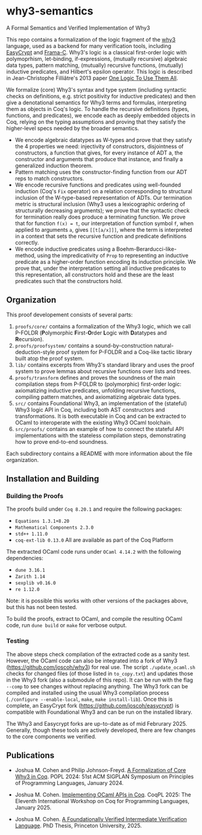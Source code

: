 # why3-semantics
A Formal Semantics and Verified Implementation of Why3

This repo contains a formalization of the logic fragment of the [why3](https://why3.lri.fr/) language, 
used as a backend for many verification tools, including [EasyCrypt](https://www.easycrypt.info/) and [Frama-C](https://frama-c.com/).
Why3's logic is a classical first-order logic with polymoprhism, let-binding, if-expressions,  (mutually recursive) algebraic data types, pattern matching, (mutually) recursive functions, (mutually) inductive predicates, and Hilbert's epsilon operator. This logic is described in Jean-Christophe Filliâtre's 2013 paper [One Logic To Use Them All](https://why3.lri.fr/download/cade2013.pdf).

We formalize (core) Why3's syntax and type system (including syntactic checks on definitions, e.g. strict positivity for inductive predicates) and then give a denotational semantics for Why3 terms and formulas, interpreting them as objects in Coq's logic.
To handle the recursive definitions (types, functions, and predicates), we encode each as deeply embedded objects in Coq, relying on the typing assumptions and proving that they satisfy the higher-level specs needed by the broader semantics.
- We encode algebraic datatypes as W-types and prove that they satisfy the 4 properties we need: injectivity of constructors, disjointness of constructors, a function that gives, for every instance of ADT a, the constructor and arguments that produce that instance, and finally a generalized induction theorem.
- Pattern matching uses the constructor-finding function from our ADT reps to match constructors.
- We encode recursive functions and predicates using well-founded induction (Coq's `Fix` operator) on a relation corresponding to structural inclusion of the W-type-based representation of ADTs. Our termination metric is structural inclusion (Why3 uses a lexicographic ordering of structurally decreasing arguments); we prove that the syntactic check for termination really does produce a terminating function. We prove that for function `f(x) = t`, our interpretation of function symbol `f`, when applied to arguments `a`, gives `[[t[a/x]]]`, where the term is interpreted in a context that sets the recursive function and predicate definitions correctly.
- We encode inductive predicates using a Boehm-Berarducci-like-method, using the impredicativity of `Prop` to representing an inductive predicate as a higher-order function encoding its induction principle. We prove that, under the interpretation setting all inductive predicates to this representation, all constructors hold and these are the least predicates such that the constructors hold.

## Organization

This proof developement consists of several parts:
1. `proofs/core/` contains a formalization of the Why3 logic, which we call P-FOLDR (**P**olymorphic **F**irst-**O**rder **L**ogic with **D**atatypes and **R**ecursion).
2. `proofs/proofsystem/` contains a sound-by-construction natural-deduction-style proof system for P-FOLDR and a Coq-like tactic library built atop the proof system.
3. `lib/` contains excerpts from Why3's standard library and uses the proof system to prove lemmas about recursive functions over lists and trees.
4. `proofs/transform` defines and proves the soundness of the main compilation steps from P-FOLDR to (polymorphic) first-order logic: axiomatizing inductive predicates, unfolding recursive functions, compiling pattern matches, and axiomatizing algebraic data types.
5. `src/` contains Foundational Why3, an implementation of the (stateful) Why3 logic API in Coq, including both AST constructors and transformations. It is both executable in Coq and can be extracted to OCaml to interoperate with the existing Why3 OCaml toolchain.
6. `src/proofs/` contains an example of how to connect the stateful API implementations with the stateless compilation steps, demonstrating how to prove end-to-end soundness.

Each subdirectory contains a README with more information about the file organization.

## Installation and Building

### Building the Proofs

The proofs build under `Coq 8.20.1` and require the following packages: 
- `Equations 1.3.1+8.20`
- `Mathematical Components 2.3.0`
- `std++ 1.11.0`
- `coq-ext-lib 0.13.0`
All are available as part of the Coq Platform

The extracted OCaml code runs under `OCaml 4.14.2` with the following dependencies:
- `dune 3.16.1`
- `Zarith 1.14`
- `sexplib v0.16.0`
- `re 1.12.0`

Note: it is possible this works with other versions of the packages above, but this has not been tested.

To build the proofs, extract to OCaml, and compile the resulting OCaml code, run `dune build` or `make` for verbose output.

### Testing

The above steps check compilation of the extracted code as a sanity test. However, the OCaml code can also be integrated into a fork of Why3 (https://github.com/joscoh/why3) for real use.
The script `./update_ocaml.sh` checks for changed files (of those listed in `to_copy.txt`) and updates those in the Why3 fork (also a submodule of this repo). It can be run with the flag `--comp` to see changes without replacing anything.
The Why3 fork can be compiled and installed using the usual Why3 compilation process (`./configure --enable-local`, `make`, `make install-lib`).
Once this is complete, an EasyCrypt fork (https://github.com/joscoh/easycrypt) is compatible with Foundational Why3 and can be run on the installed library.

The Why3 and Easycrypt forks are up-to-date as of mid Februrary 2025. Generally, though these tools are actively developed, there are few changes to the core components we verified.

## Publications

- Joshua M. Cohen and Philip Johnson-Freyd. [A Formalization of Core Why3 in Coq](https://www.cs.princeton.edu/~jmc16/docs/Why3Formalization.pdf). POPL 2024: 51st ACM SIGPLAN Symposium on Principles of Programming Languages, January 2024.

- Joshua M. Cohen. [Implementing OCaml APIs in Coq](https://www.cs.princeton.edu/~jmc16/docs/CoqOCamlAPI.pdf). CoqPL 2025: The Eleventh International Workshop on Coq for Programming Languages, January 2025.

- Joshua M. Cohen. [A Foundationally Verified Intermediate Verification Language](https://www.cs.princeton.edu/~jmc16/docs/thesis.pdf). PhD Thesis, Princeton University, 2025.



